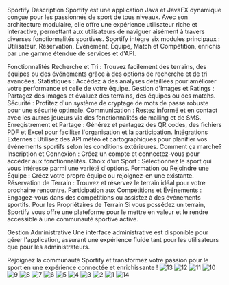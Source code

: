 Sportify
Description
Sportify est une application Java et JavaFX dynamique conçue pour les passionnés de sport de tous niveaux. Avec son architecture modulaire, elle offre une expérience utilisateur riche et interactive, permettant aux utilisateurs de naviguer aisément à travers diverses fonctionnalités sportives. Sportify intègre six modules principaux : Utilisateur, Réservation, Événement, Équipe, Match et Compétition, enrichis par une gamme étendue de services et d'API.

Fonctionnalités
Recherche et Tri : Trouvez facilement des terrains, des équipes ou des événements grâce à des options de recherche et de tri avancées.
Statistiques : Accédez à des analyses détaillées pour améliorer votre performance et celle de votre équipe.
Gestion d'Images et Ratings : Partagez des images et évaluez des terrains, des équipes ou des matchs.
Sécurité : Profitez d'un système de cryptage de mots de passe robuste pour une sécurité optimale.
Communication : Restez informé et en contact avec les autres joueurs via des fonctionnalités de mailing et de SMS.
Enregistrement et Partage : Générez et partagez des QR codes, des fichiers PDF et Excel pour faciliter l'organisation et la participation.
Intégrations Externes : Utilisez des API météo et cartographiques pour planifier vos événements sportifs selon les conditions extérieures.
Comment ça marche?
Inscription et Connexion : Créez un compte et connectez-vous pour accéder aux fonctionnalités.
Choix d'un Sport : Sélectionnez le sport qui vous intéresse parmi une variété d'options.
Formation ou Rejoindre une Équipe : Créez votre propre équipe ou rejoignez-en une existante.
Réservation de Terrain : Trouvez et réservez le terrain idéal pour votre prochaine rencontre.
Participation aux Compétitions et Événements : Engagez-vous dans des compétitions ou assistez à des événements sportifs.
Pour les Propriétaires de Terrain
Si vous possédez un terrain, Sportify vous offre une plateforme pour le mettre en valeur et le rendre accessible à une communauté sportive active.

Gestion Administrative
Une interface administrative est disponible pour gérer l'application, assurant une expérience fluide tant pour les utilisateurs que pour les administrateurs.

Rejoignez la communauté Sportify et transformez votre passion pour le sport en une expérience connectée et enrichissante !
![13](https://github.com/marwaniiwael18/Application-de-Service-Sportive--SPORTIFY-/assets/99484717/527c4c70-dcea-4d28-be7b-54d8f99a2fc3)
![12](https://github.com/marwaniiwael18/Application-de-Service-Sportive--SPORTIFY-/assets/99484717/01df5fdb-03cb-4975-9887-84eb1ca32fb2)
![11](https://github.com/marwaniiwael18/Application-de-Service-Sportive--SPORTIFY-/assets/99484717/6cdf4a70-2d7a-4e17-9f15-0ce516bf2447)
![10](https://github.com/marwaniiwael18/Application-de-Service-Sportive--SPORTIFY-/assets/99484717/40fc11b2-756a-43c6-82bc-5db6c9c98ef5)
![9](https://github.com/marwaniiwael18/Application-de-Service-Sportive--SPORTIFY-/assets/99484717/a20aebbe-b5c6-48c0-abe4-5ce10abdc9a9)
![8](https://github.com/marwaniiwael18/Application-de-Service-Sportive--SPORTIFY-/assets/99484717/5cc9b6cf-8b8f-422d-93ef-ee87b328f6b6)
![7](https://github.com/marwaniiwael18/Application-de-Service-Sportive--SPORTIFY-/assets/99484717/0ec03a82-d6f7-4258-84df-492342290433)
![6](https://github.com/marwaniiwael18/Application-de-Service-Sportive--SPORTIFY-/assets/99484717/80aa2450-bc06-40a6-b706-e45b07ec6bf2)
![5](https://github.com/marwaniiwael18/Application-de-Service-Sportive--SPORTIFY-/assets/99484717/226b2ea7-a108-42b9-908b-6ccd4f546b71)
![4](https://github.com/marwaniiwael18/Application-de-Service-Sportive--SPORTIFY-/assets/99484717/2091c7e6-58c2-4a5b-b5f7-514b4083049c)
![3](https://github.com/marwaniiwael18/Application-de-Service-Sportive--SPORTIFY-/assets/99484717/37581c58-28f0-4732-844d-bebeb4d469c4)
![2](https://github.com/marwaniiwael18/Application-de-Service-Sportive--SPORTIFY-/assets/99484717/8d4708ab-07af-41d0-92f5-f1cf8f98adae)
![1](https://github.com/marwaniiwael18/Application-de-Service-Sportive--SPORTIFY-/assets/99484717/d39e7940-f57e-4566-b7e4-b18d562c2c77)
![14](https://github.com/marwaniiwael18/Application-de-Service-Sportive--SPORTIFY-/assets/99484717/e705644d-44de-40d5-bb07-00d1e14cf2f3)

